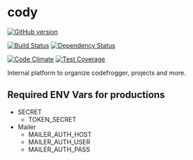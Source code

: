cody
=====

[![GitHub version](https://badge.fury.io/gh/CodeFrogHub%2Fcody.svg)](http://badge.fury.io/gh/CodeFrogHub%2Fcody)

[![Build Status](https://travis-ci.org/CodeFrogHub/cody.svg?branch=master)](https://travis-ci.org/CodeFrogHub/cody)
[![Dependency Status](https://gemnasium.com/CodeFrogHub/cody.svg)](https://gemnasium.com/CodeFrogHub/cody)

[![Code Climate](https://codeclimate.com/github/CodeFrogHub/cody/badges/gpa.svg)](https://codeclimate.com/github/CodeFrogHub/cody)
[![Test Coverage](https://codeclimate.com/github/CodeFrogHub/cody/badges/coverage.svg)](https://codeclimate.com/github/CodeFrogHub/cody/coverage)

Internal platform to organize codefrogger, projects and more.

## Required ENV Vars for productions

* SECRET
  * TOKEN_SECRET
* Mailer
  * MAILER_AUTH_HOST
  * MAILER_AUTH_USER
  * MAILER_AUTH_PASS